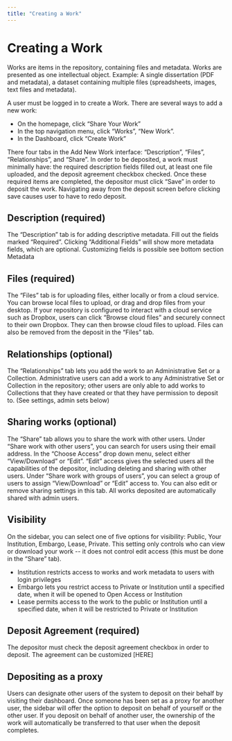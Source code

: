 ```yaml
---
title: "Creating a Work"
---
```

# Creating a Work

Works are items in the repository, containing files and metadata. Works are presented as one intellectual object. Example: A single dissertation (PDF and metadata), a dataset containing multiple files (spreadsheets, images, text files and metadata).

A user must be logged in to create a Work. There are several ways to add a new work:

- On the homepage, click “Share Your Work”
- In the top navigation menu, click “Works”, “New Work”.
- In the Dashboard, click “Create Work”

There four tabs in the Add New Work interface: “Description”, “Files”, “Relationships”, and “Share”. In order to be deposited, a work must minimally have: the required description fields filled out, at least one file uploaded, and the deposit agreement checkbox checked. Once these required items are completed, the depositor must click “Save” in order to deposit the work. Navigating away from the deposit screen before clicking save causes user to have to redo deposit.

## Description (required)
The “Description” tab is for adding descriptive metadata. Fill out the fields marked “Required”. Clicking “Additional Fields” will show more metadata fields, which are optional. Customizing fields is possible see bottom section Metadata

## Files (required)
The “Files” tab is for uploading files, either locally or from a cloud service. You can browse local files to upload, or drag and drop files from your desktop. If your repository is configured to interact with a cloud service such as Dropbox, users can click “Browse cloud files” and securely connect to their own Dropbox. They can then browse cloud files to upload. Files can also be removed from the deposit in the “Files” tab.

## Relationships (optional)
The “Relationships” tab lets you add the work to an Administrative Set or a Collection. Administrative users can add a work to any Administrative Set or Collection in the repository; other users are only able to add works to Collections that they have created or that they have permission to deposit to. (See settings, admin sets below)

## Sharing works (optional)
The “Share” tab allows you to share the work with other users. Under “Share work with other users”, you can search for users using their email address. In the “Choose Access” drop down menu, select either “View/Download” or “Edit”. “Edit” access gives the selected users all the capabilities of the depositor, including deleting and sharing with other users. Under “Share work with groups of users”, you can select a group of users to assign “View/Download” or “Edit” access to. You can also edit or remove sharing settings in this tab. All works deposited are automatically shared with admin users.

## Visibility
On the sidebar, you can select one of five options for visibility: Public, Your Institution, Embargo, Lease, Private. This setting only controls who can view or download your work -- it does not control edit access (this must be done in the “Share” tab).

- Institution restricts access to works and work metadata to users with login privileges
- Embargo lets you restrict access to Private or Institution until a specified date, when it will be opened to Open Access or Institution
- Lease permits access to the work to the public or Institution until a specified date, when it will be restricted to Private or Institution

## Deposit Agreement (required)
The depositor must check the deposit agreement checkbox in order to deposit. The agreement can be customized [HERE]

## Depositing as a proxy
Users can designate other users of the system to deposit on their behalf by visiting their dashboard. Once someone has been set as a proxy for another user, the sidebar will offer the option to deposit on behalf of yourself or the other user. If you deposit on behalf of another user, the ownership of the work will automatically be transferred to that user when the deposit completes.
